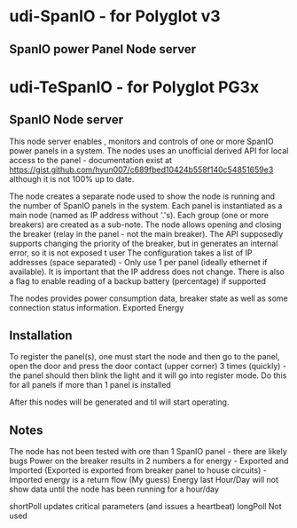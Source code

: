# udi-SpanIO -  for Polyglot v3 

## SpanIO power Panel Node server
# udi-TeSpanIO  -  for Polyglot PG3x
## SpanIO Node server

This node server enables , monitors and controls of one or more SpanIO power panels in a system.
The nodes uses an unofficial derived API for local access to the panel - documentation exist at https://gist.github.com/hyun007/c689fbed10424b558f140c54851659e3 although it is not 100% up to date.

The node creates a separate node used to show the node is running and the number of SpanIO panels in the system.  Each panel is instantiated as a main node (named as IP address without '.'s).  Each group (one or more breakers) are created as a sub-note.  The node allows opening and closing the breaker (relay in the panel - not the main breaker).  The API supposedly supports changing the priority of the breaker, but in generates an internal error, so it is not exposed t user
The configuration takes a list of IP addresses (space separated) - Only use 1 per panel (ideally ethernet if available).  It is important that the IP address does not change.  There is also a flag to enable reading of a backup battery (percentage) if supported 

The nodes provides power consumption data, breaker state as well as some connection status information.  Exported Energy 

## Installation
To register the panel(s), one must start the node and then go to the panel, open the door and press the door contact (upper corner) 3 times (quickly) - the panel should then blink the light and it will go into register mode. Do this for all panels if more than 1 panel is installed 

After this nodes will be generated and til will start operating.   

## Notes 
The node has not been tested with ore than 1 SpanIO panel - there are likely bugs
Power on the breaker results in 2 numbers a for energy - Exported and Imported (Exported is exported from breaker panel to house circuits) - Imported energy is a return flow (My guess)
Energy last Hour/Day will not show data until the node has been running for a hour/day

shortPoll updates critical parameters (and issues a heartbeat)
longPoll Not used 



